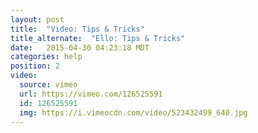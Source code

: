 ```yaml
---
layout: post
title:  "Video: Tips & Tricks"
title_alternate:  "Ello: Tips & Tricks"
date:   2015-04-30 04:23:18 MDT
categories: help
position: 2
video:
  source: vimeo
  url: https://vimeo.com/126525591
  id: 126525591
  img: https://i.vimeocdn.com/video/523432499_640.jpg
---
```

